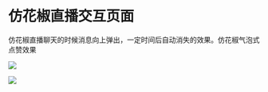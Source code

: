 # 仿花椒直播交互页面
仿花椒直播聊天的时候消息向上弹出，一定时间后自动消失的效果。仿花椒气泡式点赞效果

![](https://github.com/journey-M/-/blob/master/images/1.jpeg?raw=true)

![](https://github.com/journey-M/-/blob/master/images/2.jpeg?raw=true)
